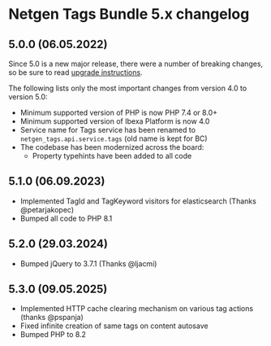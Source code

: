 Netgen Tags Bundle 5.x changelog
================================

5.0.0 (06.05.2022)
------------------

Since 5.0 is a new major release, there were a number of breaking changes, so be sure to read [upgrade instructions](UPGRADE.md#upgrade-from-40-to-50).

The following lists only the most important changes from version 4.0 to version 5.0:

* Minimum supported version of PHP is now PHP 7.4 or 8.0+
* Minimum supported version of Ibexa Platform is now 4.0
* Service name for Tags service has been renamed to `netgen_tags.api.service.tags` (old name is kept for BC)
* The codebase has been modernized across the board:
    - Property typehints have been added to all code

5.1.0 (06.09.2023)
------------------

* Implemented TagId and TagKeyword visitors for elasticsearch (Thanks @petarjakopec)
* Bumped all code to PHP 8.1

5.2.0 (29.03.2024)
------------------

* Bumped jQuery to 3.7.1 (Thanks @ljacmi)

5.3.0 (09.05.2025)
------------------

* Implemented HTTP cache clearing mechanism on various tag actions (thanks @pspanja)
* Fixed infinite creation of same tags on content autosave
* Bumped PHP to 8.2
